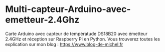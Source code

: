 # Multi-capteur-Arduino-avec-emetteur-2.4Ghz
Carte Arduino avec capteur de températude DS18B20 avec émetteur 2.4GHz et réception sur Raspberry Pi en Python.
Vous trouverez toutes les explication sur mon blog : https://www.blog-de-michel.fr
